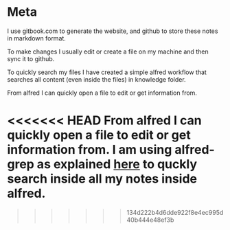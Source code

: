 # Meta

I use gitbook.com to generate the website, and github to store these notes in markdown format.

To make changes I usually edit or create a file on my machine and then sync it to github.

To quickly search my files I have created a simple alfred workflow that searches all content \(even inside the files\) in knowledge folder.

From alfred I can quickly open a file to edit or get information from.

<<<<<<< HEAD
From alfred I can quickly open a file to edit or get information from. I am using alfred-grep as explained [here](https://medium.com/@Gr3g0ire/searching-and-viewing-your-notes-efficiently-with-alfred-32f716db5ae2) to quckly search inside all my notes inside alfred.
=======
>>>>>>> 134d222b4d6dde922f8e4ec995d40b444e48ef3b
